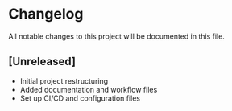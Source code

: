 # Changelog

All notable changes to this project will be documented in this file.

## [Unreleased]
- Initial project restructuring
- Added documentation and workflow files
- Set up CI/CD and configuration files
